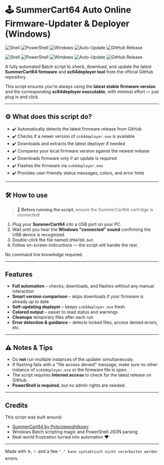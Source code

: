 # 🕹️ SummerCart64 Auto Online Firmware-Updater & Deployer (Windows)

![Shell](https://img.shields.io/badge/Shell-Batch-blue)
![PowerShell](https://img.shields.io/badge/PowerShell-%235391FE.svg?style=for-the-badge&logo=powershell&logoColor=white)
![Windows](https://img.shields.io/badge/Platform-Windows-0078D6?logo=windows&logoColor=white)
![Auto-Update](https://img.shields.io/badge/Feature-Auto--Updater-brightgreen)
![GitHub Release](https://img.shields.io/github/v/release/Chrisser73/summercard64-online-auto-flasher?label=Latest%20Release)

![Shell](https://img.shields.io/badge/Shell-Batch-blue)
![PowerShell](https://img.shields.io/badge/PowerShell-%F0%9F%94%A5-lightblue)
![Windows](https://img.shields.io/badge/Platform-Windows-0078D6?logo=windows&logoColor=white)
![Auto-Update](https://img.shields.io/badge/Feature-Auto--Updater-brightgreen)
![GitHub Release](https://img.shields.io/github/v/release/Chrisser73/summercard64-online-auto-flasher?label=Latest%20Release)

A fully automated Batch script to check, download, and update the latest **SummerCart64 firmware** and **sc64deployer tool** from the official GitHub repository.

This script ensures you're always using the **latest stable firmware version** and the corresponding **sc64deployer executable**, with minimal effort — just plug in and click.

---

## ⚙️ What does this script do?

- ✔️ Automatically detects the latest firmware release from GitHub
- ✔️ Checks if a newer version of `sc64deployer.exe` is available
- ✔️ Downloads and extracts the latest deployer if needed
- ✔️ Compares your local firmware version against the newest release
- ✔️ Downloads firmware only if an update is required
- ✔️ Flashes the firmware via `sc64deployer.exe`
- ✔️ Provides user-friendly status messages, colors, and error hints

---

## 🛠️ How to use

> 📌 **Before running the script**, ensure the SummerCart64 cartridge is connected!

1. Plug your **SummerCart64** into a USB port on your PC.
2. Wait until you hear the **Windows "connected" sound** confirming the USB device is recognized.
3. Double-click the file named `UPDATER.bat`.
4. Follow on-screen instructions — the script will handle the rest.

No command line knowledge required.

---

## Features

- **Full automation** – checks, downloads, and flashes without any manual interaction
- **Smart version comparison** – skips downloads if your firmware is already up to date
- **Self-updating deployer** – keeps `sc64deployer.exe` fresh
- **Colored output** – easier to read status and warnings
- **Cleanups** temporary files after each run
- **Error detection & guidance** – detects locked files, access denied errors, etc.

---

## ⚠️ Notes & Tips

- Do **not** run multiple instances of the updater simultaneously.
- If flashing fails with a "file access denied" message, make sure no other instance of `sc64deployer.exe` or the firmware file is open.
- The script requires **Internet access** to check for the latest release on GitHub.
- **PowerShell is required**, but no admin rights are needed.

---

## Credits

This script was built around:

- [SummerCart64 by Polprzewodnikowy](https://github.com/Polprzewodnikowy/SummerCart64)
- Windows Batch scripting magic and PowerShell JSON parsing
- Real-world frustration turned into automation ❤️

---

Made with ☕, ✨ and a few `"." kann syntaktisch nicht verarbeitet werden` errors.
